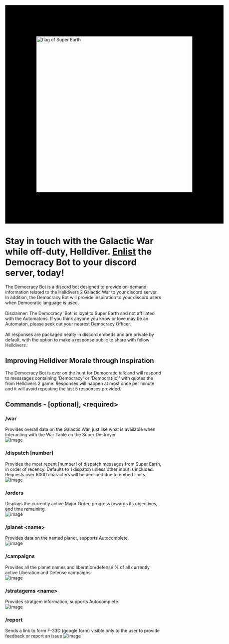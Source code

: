 <img src="https://preview.redd.it/super-earth-flag-v0-xfv7g659nazc1.png?width=1080&crop=smart&auto=webp&s=ac12e46d423022b35a2e9447a57e8f68acbaffbb" alt="flag of Super Earth" width="500" style="border:100px solid black"/>

# Stay in touch with the Galactic War while off-duty, Helldiver. [Enlist](https://discord.com/oauth2/authorize?client_id=1244326476942409911) the Democracy Bot to your discord server, today!

The Democracy Bot is a discord bot designed to provide on-demand information related to the Helldivers 2 Galactic War to your discord server. In addition, the Democracy Bot will provide inspiration to your discord users when Democratic language is used.<br/><br/>
Disclaimer: The Democracy 'Bot' is loyal to Super Earth and not affiliated with the Automatons. If you think anyone you know or love may be an Automaton, please seek out your nearest Democracy Officer.
<br/><br/>
All responses are packaged neatly in discord embeds and are private by default, with the option to make a response public to share with fellow Helldivers.
## Improving Helldiver Morale through Inspiration
The Democracy Bot is ever on the hunt for Democratic talk and will respond to messsages containing 'Democracy' or 'Democrat(ic)' with quotes the from Helldivers 2 game. Responses will happen at most once per minute and it will avoid repeating the last 5 responses provided.

## Commands - [optional], \<required\>
### /war
Provides overall data on the Galactic War, just like what is available when Interacting with the War Table on the Super Destroyer<br/>
![image](https://github.com/user-attachments/assets/a06fa2cc-d694-4492-a4ea-7c4d3d195315)

### /dispatch [number]
Provides the most recent [number] of dispatch messages from Super Earth, in order of recency. Defaults to 1 dispatch unless other input is included. Requests over 6000 characters will be declined due to embed limits. <br/>
![image](https://github.com/user-attachments/assets/270c79b2-00b0-49b0-9095-0f490d77aaf0)

### /orders
Displays the currently active Major Order, progress towards its objectives, and time remaining.<br/>
![image](https://github.com/user-attachments/assets/e118b982-125e-4407-8a8f-86fcb453cf27)

### /planet \<name\>
Provides data on the named planet, supports Autocomplete.<br/>
![image](https://github.com/user-attachments/assets/bd6cf82d-1f9b-44a9-8f3c-5fa4e0934863)

### /campaigns
Provides all the planet names and liberation/defense % of all currently active Liberation and Defense campaigns <br/>
![image](https://github.com/user-attachments/assets/231a7e98-242a-4200-bfe1-10c2d481fbce)

### /stratagems \<name\>
Provides stratgem information, supports Autocomplete.<br/>
![image](https://github.com/user-attachments/assets/507199c7-3f7e-402d-ab54-19a673803ce2)

### /report
Sends a link to form F-33D (google form) visible only to the user to provide feedback or report an issue
![image](https://github.com/user-attachments/assets/dacfc1a7-7c8d-43a6-9de0-4423074fcfa0)